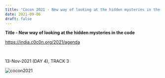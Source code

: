 ```yaml
---
title: "Cocon 2021 - New way of looking at the hidden mysteries in the code"
date: 2021-09-06
draft: false
---
```


**Title - New way of looking at the hidden mysteries in the code**
<br>

https://india.c0c0n.org/2021/agenda

<br>

13-Nov-2021 (DAY 4), TRACK 3
<br>

![cocon2021](/images/cocon_2021.jpeg)





